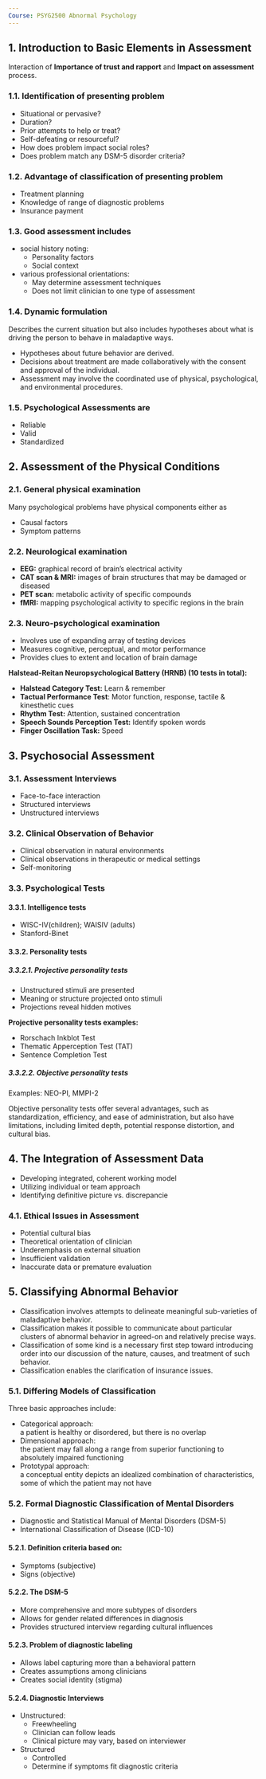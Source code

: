 ```yaml
---
Course: PSYG2500 Abnormal Psychology
---
```


## 1. Introduction to Basic Elements in Assessment

Interaction of **Importance of trust and rapport** and **Impact on assessment** process.

### 1.1. Identification of presenting problem

- Situational or pervasive?
- Duration?
- Prior attempts to help or treat?
- Self-defeating or resourceful?
- How does problem impact social roles?
- Does problem match any DSM-5 disorder criteria?

### 1.2. Advantage of classification of presenting problem

- Treatment planning
- Knowledge of range of diagnostic problems
- Insurance payment

### 1.3. Good assessment includes

- social history noting:
	- Personality factors
	- Social context
- various professional orientations:
	- May determine assessment techniques
	- Does not limit clinician to one type of assessment

### 1.4. Dynamic formulation

Describes the current situation but also includes hypotheses about what is driving the person to behave in maladaptive ways.

- Hypotheses about future behavior are derived.
- Decisions about treatment are made collaboratively  with the consent and approval of the individual.
- Assessment may involve the coordinated use of physical, psychological, and environmental procedures.

### 1.5. Psychological Assessments are

- Reliable
- Valid
- Standardized

## 2. Assessment of the Physical Conditions

### 2.1. General physical examination

Many psychological problems have physical components either as

- Causal factors
- Symptom patterns

### 2.2. Neurological examination

- **EEG:** graphical record of brain’s electrical activity
- **CAT scan & MRI:** images of brain structures that may be damaged or diseased
- **PET scan:** metabolic activity of specific compounds
- **fMRI:** mapping psychological activity to specific regions in the brain

### 2.3. Neuro-psychological examination

- Involves use of expanding array of testing devices
- Measures cognitive, perceptual, and motor performance
- Provides clues to extent and location of brain damage

**Halstead-Reitan Neuropsychological Battery (HRNB) (10 tests in total):**

- **Halstead Category Test:** Learn & remember
- **Tactual Performance Test**: Motor function, response, tactile & kinesthetic cues
- **Rhythm Test:** Attention, sustained concentration
- **Speech Sounds Perception Test:** Identify spoken words
- **Finger Oscillation Task:** Speed

## 3. Psychosocial Assessment

### 3.1. Assessment Interviews

- Face-to-face interaction
- Structured interviews
- Unstructured interviews

### 3.2. Clinical Observation of Behavior

- Clinical observation in natural environments
- Clinical observations in therapeutic or medical settings
- Self-monitoring

### 3.3. Psychological Tests

#### 3.3.1. Intelligence tests

- WISC-IV(children); WAISIV (adults)
- Stanford-Binet

#### 3.3.2. Personality tests

##### 3.3.2.1. Projective personality tests

- Unstructured stimuli are presented
- Meaning or structure projected onto stimuli
- Projections reveal hidden motives

**Projective personality tests examples:**

- Rorschach Inkblot Test
- Thematic Apperception Test (TAT)
- Sentence Completion Test

##### 3.3.2.2. Objective personality tests

Examples: NEO-PI, MMPI-2

Objective personality tests offer several advantages, such as standardization, efficiency, and ease of administration, but also have limitations, including limited depth, potential response distortion, and cultural bias.

## 4. The Integration of Assessment Data

- Developing integrated, coherent working model
- Utilizing individual or team approach
- Identifying definitive picture vs. discrepancie

### 4.1. Ethical Issues in Assessment

- Potential cultural bias
- Theoretical orientation of clinician
- Underemphasis on external situation
- Insufficient validation
- Inaccurate data or premature evaluation

## 5. Classifying Abnormal Behavior

- Classification involves attempts to delineate meaningful sub-varieties of maladaptive behavior.
- Classification makes it possible to communicate about particular clusters of abnormal behavior in agreed-on and relatively precise ways.
- Classification of some kind is a necessary first step toward introducing order into our discussion of the nature, causes, and treatment of such behavior.
- Classification enables the clarification of insurance issues.

### 5.1. Differing Models of Classification

Three basic approaches include:

- Categorical approach:  
a patient is healthy or disordered, but there is no overlap
- Dimensional approach:  
the patient may fall along a range from superior functioning
to absolutely impaired functioning
- Prototypal approach:  
a conceptual entity depicts an idealized combination of
characteristics, some of which the patient may not have

### 5.2. Formal Diagnostic Classification of Mental Disorders

- Diagnostic and Statistical Manual of Mental Disorders (DSM-5)
- International Classification of Disease (ICD-10)

#### 5.2.1. Definition criteria based on:

- Symptoms (subjective)
- Signs (objective)

#### 5.2.2. The DSM-5

- More comprehensive and more subtypes of disorders
- Allows for gender related differences in diagnosis
- Provides structured interview regarding cultural influences

#### 5.2.3. Problem of diagnostic labeling

- Allows label capturing more than a behavioral pattern
- Creates assumptions among clinicians
- Creates social identity (stigma)

#### 5.2.4. Diagnostic Interviews

- Unstructured:
	-  Freewheeling
	-  Clinician can follow leads
	-  Clinical picture may vary, based on interviewer
- Structured
	- Controlled
	- Determine if symptoms fit diagnostic criteria
